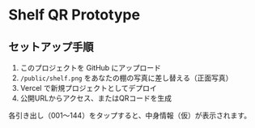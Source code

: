 # Shelf QR Prototype

## セットアップ手順

1. このプロジェクトを GitHub にアップロード
2. `/public/shelf.png` をあなたの棚の写真に差し替える（正面写真）
3. Vercel で新規プロジェクトとしてデプロイ
4. 公開URLからアクセス、またはQRコードを生成

各引き出し（001〜144）をタップすると、中身情報（仮）が表示されます。